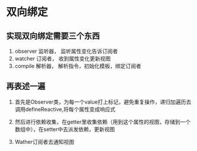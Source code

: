 # 双向绑定

## 实现双向绑定需要三个东西

1. observer 监听器， 监听属性变化告诉订阅者
2. watcher 订阅者， 收到属性变化更新视图
3. compile 解析器， 解析指令，初始化模板，绑定订阅者

## 再表述一遍

1. 首先是Observer类，为每一个value打上标记，避免重复操作，递归加遍历去调用defineReactive,将每个属性变成响应式

2. 然后进行依赖收集，在getter里收集依赖（用到这个属性的视图，存储到一个数组中），在setter中去派发依赖，更新视图

3. Wather订阅者去通知视图
